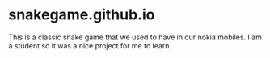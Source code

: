 # snakegame.github.io
This is a classic snake game that we used to have in our nokia mobiles.
I am a student so it was a nice project for me to learn.
